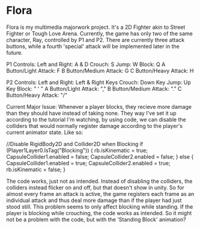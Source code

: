 # Flora
Flora is my multimedia majorwork project. It's a 2D Fighter akin to Street Fighter or Tough Love Arena. Currently, the game has only two of the same character, Ray, controlled by P1 and P2. There are currently three attack buttons, while a fourth 'special' attack will be implemented later in the future.
 
 P1 Controls:
 Left and Right: A & D
 Crouch: S
 Jump: W
 Block: Q
 A Button/Light Attack: F
 B Button/Medium Attack: G
 C Button/Heavy Attack: H
 
 P2 Controls:
 Left and Right: Left & Right Keys
 Crouch: Down Key
 Jump: Up Key
 Block: " ' "
 A Button/Light Attack: ","
 B Button/Medium Attack: "."
 C Button/Heavy Attack: "/"
 
 Current Major Issue:
 Whenever a player blocks, they recieve more damage than they should have instead of taking none. They way I've set it up according to the tutorial I'm watching, by using code, we can disable the colliders that would normally register damage according to the player's current animator state. Like so:
 
 //Disable RigidBody2D and Collider2D when Blocking
        if (Player1Layer0.IsTag("Blocking"))
        {
            rb.isKinematic = true;
            CapsuleCollider1.enabled = false;
            CapsuleCollider2.enabled = false;
        }
        else
        {
            CapsuleCollider1.enabled = true;
            CapsuleCollider2.enabled = true;
            rb.isKinematic = false;
        }

The code works, just not as intended. Instead of disabling the colliders, the colliders instead flicker on and off, but that doesn't show in unity. So for almost every frame an attack is active, the game registers each frame as an individual attack and thus deal more damage than if the player had just stood still. This problem seems to only affect blocking while standing. If the player is blocking while crouching, the code works as intended. So it might not be a problem with the code, but with the 'Standing Block' animation?
